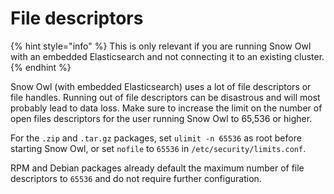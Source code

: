 # File descriptors

{% hint style="info" %}
This is only relevant if you are running Snow Owl with an embedded Elasticsearch and not connecting it to an existing cluster.
{% endhint %}

Snow Owl \(with embedded Elasticsearch\) uses a lot of file descriptors or file handles. Running out of file descriptors can be disastrous and will most probably lead to data loss. Make sure to increase the limit on the number of open files descriptors for the user running Snow Owl to 65,536 or higher.

For the `.zip` and `.tar.gz` packages, set `ulimit -n 65536` as root before starting Snow Owl, or set `nofile` to `65536` in `/etc/security/limits.conf`.

RPM and Debian packages already default the maximum number of file descriptors to `65536` and do not require further configuration.


